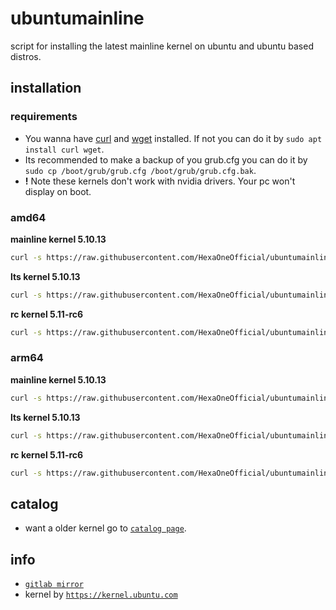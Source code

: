 # ubuntumainline
script for installing the latest mainline kernel on ubuntu and ubuntu based distros.

## installation

### requirements

- You wanna have [curl](https://curl.haxx.se/) and [wget](https://www.gnu.org/software/wget/) installed. If not you can do it by `sudo apt install curl wget`.
- Its recommended to make a backup of you grub.cfg you can do it by `sudo cp /boot/grub/grub.cfg /boot/grub/grub.cfg.bak`.
- **!** Note these kernels don't work with nvidia drivers. Your pc won't display on boot.

### amd64

**mainline kernel 5.10.13**

```bash
curl -s https://raw.githubusercontent.com/HexaOneOfficial/ubuntumainline/main/catalog/5.10.13/amd64.sh | sh
```
**lts kernel 5.10.13**
```bash
curl -s https://raw.githubusercontent.com/HexaOneOfficial/ubuntumainline/main/catalog/5.10.13/amd64.sh | sh
```

**rc kernel 5.11-rc6**
```bash
curl -s https://raw.githubusercontent.com/HexaOneOfficial/ubuntumainline/main/catalog/5.11-rc6/amd64RC.sh | sh
```

### arm64

**mainline kernel 5.10.13**
```bash
curl -s https://raw.githubusercontent.com/HexaOneOfficial/ubuntumainline/main/catalog/5.10.13/arm64.sh | sh
```

**lts kernel 5.10.13**
```bash
curl -s https://raw.githubusercontent.com/HexaOneOfficial/ubuntumainline/main/catalog/5.10.13/arm64.sh | sh
```

**rc kernel 5.11-rc6**
```bash
curl -s https://raw.githubusercontent.com/HexaOneOfficial/ubuntumainline/main/catalog/5.11-rc6/arm64RC.sh | sh
```

## catalog

- want a older kernel go to [`catalog page`](../catalog/README.md).

## info

- [`gitlab mirror`](https://gitlab.com/HexaOneOfficial/ubuntumainline)
- kernel by [`https://kernel.ubuntu.com`](https://kernel.ubuntu.com/)

